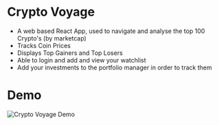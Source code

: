 # Crypto Voyage

- A web based React App, used to navigate and analyse the top 100 Crypto's (by marketcap)
- Tracks Coin Prices
- Displays Top Gainers and Top Losers
- Able to login and add and view your watchlist
- Add your investments to the portfolio manager in order to track them

# Demo

![Crypto Voyage Demo](./assets/cryptovoyage-preview.gif)
